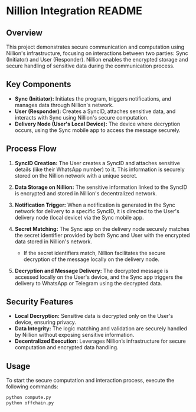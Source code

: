 # Nillion Integration README

## Overview

This project demonstrates secure communication and computation using Nillion's infrastructure, focusing on interactions between two parties: Sync (Initiator) and User (Responder). Nillion enables the encrypted storage and secure handling of sensitive data during the communication process.

## Key Components

- **Sync (Initiator):** Initiates the program, triggers notifications, and manages data through Nillion's network.
- **User (Responder):** Creates a SyncID, attaches sensitive data, and interacts with Sync using Nillion's secure computation.
- **Delivery Node (User's Local Device):** The device where decryption occurs, using the Sync mobile app to access the message securely.

## Process Flow

1. **SyncID Creation:** The User creates a SyncID and attaches sensitive details (like their WhatsApp number) to it. This information is securely stored on the Nillion network with a unique secret.
   
2. **Data Storage on Nillion:** The sensitive information linked to the SyncID is encrypted and stored in Nillion's decentralized network.

3. **Notification Trigger:** When a notification is generated in the Sync network for delivery to a specific SyncID, it is directed to the User's delivery node (local device) via the Sync mobile app.

4. **Secret Matching:** The Sync app on the delivery node securely matches the secret identifier provided by both Sync and User with the encrypted data stored in Nillion's network.
   - If the secret identifiers match, Nillion facilitates the secure decryption of the message locally on the delivery node.

5. **Decryption and Message Delivery:** The decrypted message is accessed locally on the User's device, and the Sync app triggers the delivery to WhatsApp or Telegram using the decrypted data.

## Security Features

- **Local Decryption:** Sensitive data is decrypted only on the User's device, ensuring privacy.
- **Data Integrity:** The logic matching and validation are securely handled by Nillion without exposing sensitive information.
- **Decentralized Execution:** Leverages Nillion’s infrastructure for secure computation and encrypted data handling.

## Usage

To start the secure computation and interaction process, execute the following commands:

```bash
python compute.py
python offchain.py
